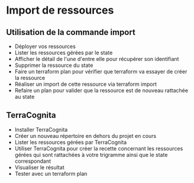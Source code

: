# Import de ressources

## Utilisation de la commande import

* Déployer vos ressources
* Lister les ressources gérées par le state
* Afficher le détail de l'une d'entre elle pour récupérer son identifiant
* Supprimer la ressource du state
* Faire un terraform plan pour vérifier que terraform va essayer de créer la ressource
* Réaliser un import de cette ressource via terraform import
* Refaire un plan pour valider que la ressource est de nouveau rattachée au state


## TerraCognita

* Installer TerraCognita
* Créer un nouveau répertoire en dehors du projet en cours
* Lister les ressources gérées par TerraCognita
* Utiliser TerraCognita pour créer la recette concernant les ressources gérées qui sont rattachées à votre trigramme ainsi que le state correspondant
* Visualiser le résultat
* Tester avec un terraform plan
